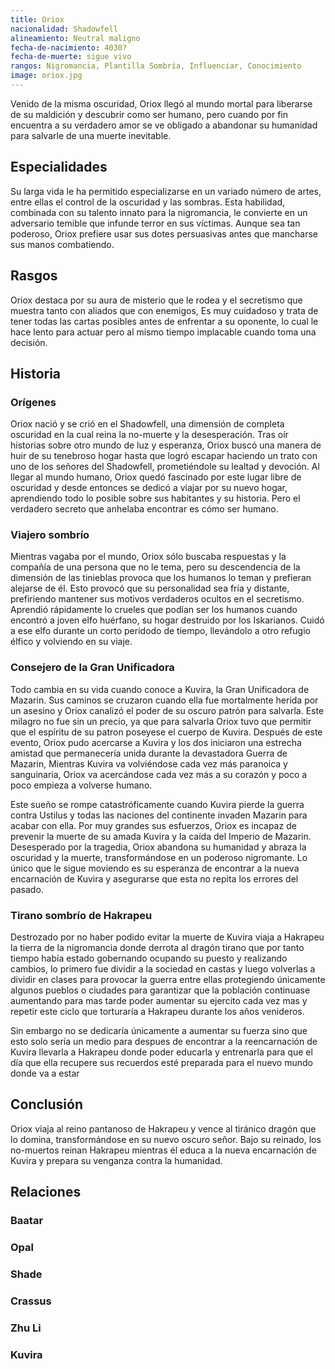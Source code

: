```yaml
---
title: Oriox
nacionalidad: Shadowfell
alineamiento: Neutral maligno
fecha-de-nacimiento: 4030?
fecha-de-muerte: sigue vivo
rangos: Nigromancia, Plantilla Sombría, Influenciar, Conocimiento
image: oriox.jpg
---
```


Venido de la misma oscuridad, Oriox llegó al mundo mortal para liberarse de su maldición y descubrir como ser humano, pero cuando por fin encuentra a su verdadero amor se ve obligado a abandonar su humanidad para salvarle de una muerte inevitable.

## Especialidades

Su larga vida le ha permitido especializarse en un variado número de artes, entre ellas el control de la oscuridad y las sombras. Esta habilidad, combinada con su talento innato para la nigromancia, le convierte en un adversario temible que infunde terror en sus víctimas. Aunque sea tan poderoso, Oriox prefiere usar sus dotes persuasivas antes que mancharse sus manos combatiendo.

## Rasgos

Oriox destaca por su aura de misterio que le rodea y el secretismo que muestra tanto con aliados que con enemigos, Es muy cuidadoso y trata de tener todas las cartas posibles antes de enfrentar a su oponente, lo cual le hace lento para actuar pero al mismo tiempo implacable cuando toma una decisión.

## Historia

### Orígenes

Oriox nació y se crió en el Shadowfell, una dimensión de completa oscuridad en la cual reina la no-muerte y la desesperación. Tras oír historias sobre otro mundo de luz y esperanza, Oriox buscó una manera de huir de su tenebroso hogar hasta que logró escapar haciendo un trato con uno de los señores del Shadowfell, prometiéndole su lealtad y devoción. Al llegar al mundo humano, Oriox quedó fascinado por este lugar libre de oscuridad y desde entonces se dedicó a viajar por su nuevo hogar, aprendiendo todo lo posible sobre sus habitantes y su historia. Pero el verdadero secreto que anhelaba encontrar es cómo ser humano.

### Viajero sombrío

Mientras vagaba por el mundo, Oriox sólo buscaba respuestas y la compañía de una persona que no le tema, pero su descendencia de la dimensión de las tinieblas provoca que los humanos lo teman y prefieran alejarse de él. Esto provocó que su personalidad sea fría y distante, prefiriendo mantener sus motivos verdaderos ocultos en el secretismo. Aprendió rápidamente lo crueles que podían ser los humanos cuando encontró a joven elfo huérfano, su hogar destruido por los Iskarianos. Cuidó a ese elfo durante un corto peridodo de tiempo, llevándolo a otro refugio élfico y volviendo en su viaje. 

### Consejero de la Gran Unificadora

Todo cambia en su vida cuando conoce a Kuvira, la Gran Unificadora de Mazarin. Sus caminos se cruzaron cuando ella fue mortalmente herida por un asesino y Oriox canalizó el poder de su oscuro patrón para salvarla. Este milagro no fue sin un precio, ya que para salvarla Oriox tuvo que permitir que el espíritu de su patron poseyese el cuerpo de Kuvira. Después de este evento, Oriox pudo acercarse a Kuvira y los dos iniciaron una estrecha amistad que permanecería unida durante la devastadora Guerra de Mazarin, Mientras Kuvira va volviéndose cada vez más paranoica y sanguinaria, Oriox va acercándose cada vez más a su corazón y poco a poco empieza a volverse humano.

Este sueño se rompe catastróficamente cuando Kuvira pierde la guerra contra Ustilus y todas las naciones del continente invaden Mazarin para acabar con ella. Por muy grandes sus esfuerzos, Oriox es incapaz de prevenir la muerte de su amada Kuvira y la caída del Imperio de Mazarin. Desesperado por la tragedia, Oriox abandona su humanidad y abraza la oscuridad y la muerte, transformándose en un poderoso nigromante. Lo único que le sigue moviendo es su esperanza de encontrar a la nueva encarnación de Kuvira y asegurarse que esta no repita los errores del pasado.

### Tirano sombrío de Hakrapeu

Destrozado por no haber podido evitar la muerte de Kuvira viaja a Hakrapeu la tierra de la nigromancia donde derrota al dragón tirano que por tanto tiempo había estado gobernando ocupando su puesto y realizando cambios, lo primero fue dividir a la sociedad en castas y luego volverlas a dividir en clases para provocar la guerra entre ellas protegiendo únicamente algunos pueblos o ciudades para garantizar que la población continuase aumentando para mas tarde poder aumentar su ejercito cada vez mas y repetir este ciclo que torturaría a Hakrapeu durante los años venideros.

Sin embargo no se dedicaría únicamente a aumentar su fuerza sino que esto solo sería un medio para despues de encontrar a la reencarnación de Kuvira llevarla a Hakrapeu donde poder educarla y entrenarla para que el día que ella recupere sus recuerdos esté preparada para el nuevo mundo donde va a estar

## Conclusión

 Oriox viaja al reino pantanoso de Hakrapeu y vence al tiránico dragón que lo domina, transformándose en su nuevo oscuro señor. Bajo su reinado, los no-muertos reinan Hakrapeu mientras él educa a la nueva encarnación de Kuvira y prepara su venganza contra la humanidad.

## Relaciones

### Baatar

### Opal

### Shade

### Crassus

### Zhu Li

### Kuvira
